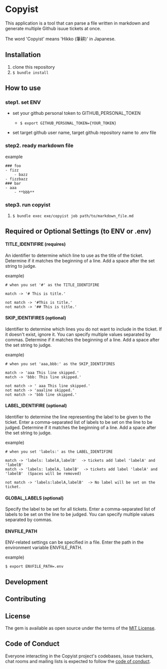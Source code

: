 # Copyist
This application is a tool that can parse a file written in markdown and generate multiple Github isuue tickets at once.

The word 'Copyist' means 'Hikko (筆耕)' in Japanese.

## Installation

1. clone this repository
1. `$ bundle install`
## How to use

### step1. set ENV
- set your github personal token to GITHUB_PERSONAL_TOKEN
  - `$ export GITHUB_PERSONAL_TOKEN={YOUR_TOKEN}`

- set target github user name, target github repository name to .env file

### step2. ready markdown file

example

```
### foo
- fizz
    - bazz
- fizzbazz
### bar
- aaa
    - **bbb**
```

### step3. run copyist
1. `$ bundle exec exe/copyist job path/to/markdown_file.md`


## Required or Optional Settings (to ENV or .env)
#### TITLE_IDENTIFIRE (requires)
An identifier to determine which line to use as the title of the ticket.
Determine if it matches the beginning of a line.
Add a space after the set string to judge.

example)

```
# when you set '#' as the TITLE_IDENTIFIRE

match -> '# This is title.'

not match -> '#This is title.'
not match -> '## This is title.'
```

#### SKIP_IDENTIFIRES (optional)
Identifier to determine which lines you do not want to include in the ticket.
If it doesn't exist, ignore it.
You can specify multiple values separated by commas.
Determine if it matches the beginning of a line.
Add a space after the set string to judge.

example)

```
# when you set 'aaa,bbb:' as the SKIP_IDENTIFIRES

match -> 'aaa This line skipped.'
match -> 'bbb: This line skipped.'

not match -> ' aaa This line skipped.'
not match -> 'aaaline skipped.'
not match -> 'bbb line skipped.'
```

#### LABEL_IDENTIFIRE (optional)
Identifier to determine the line representing the label to be given to the ticket.
Enter a comma-separated list of labels to be set on the line to be judged.
Determine if it matches the beginning of a line.
Add a space after the set string to judge.


example)

```
# when you set 'labels:' as the LABEL_IDENTIFIRE

match -> 'labels: labelA,labelB'  -> tickets add label 'labelA' and 'labelB'
match -> 'labels: labelA, labelB'  -> tickets add label 'labelA' and 'labelB'  (Spaces will be removed)

not match -> 'labels:labelA,labelB'  -> No label will be set on the ticket.
```

#### GLOBAL_LABELS (optional)
Specify the label to be set for all tickets.
Enter a comma-separated list of labels to be set on the line to be judged.
You can specify multiple values separated by commas.

#### ENVFILE_PATH
ENV-related settings can be specified in a file.
Enter the path in the environment variable ENVFILE_PATH.


example)
```
$ export ENVFILE_PATH=.env
```


## Development

## Contributing

## License

The gem is available as open source under the terms of the [MIT License](https://opensource.org/licenses/MIT).

## Code of Conduct

Everyone interacting in the Copyist project's codebases, issue trackers, chat rooms and mailing lists is expected to follow the [code of conduct](https://github.com/[USERNAME]/copyist/blob/master/CODE_OF_CONDUCT.md).

